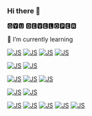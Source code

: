 ### Hi there 👋

<!--
**dodnam/dodnam** is a ✨ _special_ ✨ repository because its `README.md` (this file) appears on your GitHub profile.

Here are some ideas to get you started:

- 🔭 I’m currently working on ...

- 👯 I’m looking to collaborate on ...
- 🤔 I’m looking for help with ...
- 💬 Ask me about ...
- 📫 How to reach me: ...
- 😄 Pronouns: ...
- ⚡ Fun fact: ...
-->

🅶🆈🆄 🅳🅴🆅🅴🅻🅾🅿🅴🆁

🌱 I’m currently learning 

[![JS](https://img.shields.io/badge/JavaScript-F7DF1E?style=flat-square&logo=JavaScript&logoColor=white)](github.com/dodnam) [![JS](https://img.shields.io/badge/CSS3-1572B6?style=flat-square&logo=CSS3&logoColor=white)](github.com/dodnam) [![JS](https://img.shields.io/badge/HTML5-E34F26?style=flat-square&logo=HTML5&logoColor=white)](github.com/dodnam) [![JS](https://img.shields.io/badge/jQuery-0769AD?style=flat-square&logo=jQuery&logoColor=white)](github.com/dodnam)

[![JS](https://img.shields.io/badge/Java-6DB33F?style=flat-square&logo=Java&logoColor=white)](github.com/dodnam) [![JS](https://img.shields.io/badge/Swift-F05138?style=flat-square&logo=Swift&logoColor=white)](github.com/dodnam) 

[![JS](https://img.shields.io/badge/Spring-6DB33F?style=flat-square&logo=Spring&logoColor=white)](github.com/dodnam) [![JS](https://img.shields.io/badge/SpringBoot-6DB33F?style=flat-square&logo=SpringBoot&logoColor=white)](github.com/dodnam) [![JS](https://img.shields.io/badge/Xcode-147EFB?style=flat-square&logo=Xcode&logoColor=white)](github.com/dodnam)

[![JS](https://img.shields.io/badge/MySQL-4479A1?style=flat-square&logo=MySQL&logoColor=white)](github.com/dodnam) [![JS](https://img.shields.io/badge/MariaDB-003545?style=flat-square&logo=MariaDB&logoColor=white)](github.com/dodnam)



[![JS](https://img.shields.io/badge/Git-F05032?style=flat-square&logo=Git&logoColor=white)](github.com/dodnam) [![JS](https://img.shields.io/badge/GitHub-181717?style=flat-square&logo=GitHub&logoColor=white)](github.com/dodnam)
[![JS](https://img.shields.io/badge/Jira-0052CC?style=flat-square&logo=Jira&logoColor=white)](github.com/dodnam) [![JS](https://img.shields.io/badge/Slack-4A154B?style=flat-square&logo=Slack&logoColor=white)](github.com/dodnam) [![JS](https://img.shields.io/badge/Redmine-B32024?style=flat-square&logo=Redmine&logoColor=white)](github.com/dodnam)
